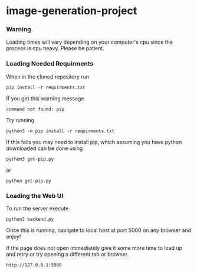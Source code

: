 # image-generation-project
### Warning
Loading times will vary depending on your computer's cpu since the process is cpu heavy. Please be patient.

### Loading Needed Requirments
When in the cloned repository run
```
pip install -r requirments.txt    
```
If you get this warning message
```
command not found: pip  
```
Try running 
```
python3 -m pip install -r requirments.txt    
```
If this fails you may need to install pip, which assuming you have python downloaded can be done using
```
python3 get-pip.py
```
or 
```
python get-pip.py
```
### Loading the Web UI
To run the server execute
```
python3 backend.py      
```
Once this is running, navigate to local host at port 5000 on any browser and enjoy!

If the page does not open immediately give it some more time to load up and retry or try opening a different tab or browser. 
```
http://127.0.0.1:5000
```
    

